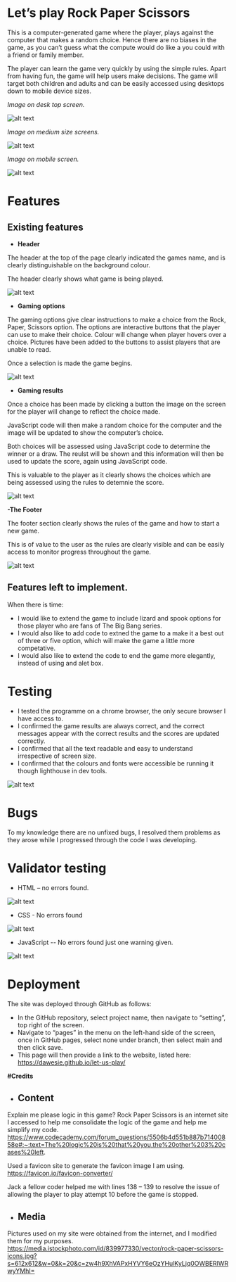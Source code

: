 # **Let’s play Rock Paper Scissors**

This is a computer-generated game where the player, plays against the computer that makes a random choice.  Hence there are no biases in the game, as you can’t guess what the compute would do like a you could with a friend or family member.

The player can learn the game very quickly by using the simple rules.  Apart from having fun, the game will help users make decisions.  The game will target both children and adults and can be easily accessed using desktops down to mobile device sizes.

*Image on desk top screen.*

![alt text](assets/images/desk-top.png)


*Image on medium size screens.*

![alt text](assets/images/medium-size.png)

*Image on mobile screen.*

![alt text](assets/images/mobile.png)





# **Features**


## **Existing features**

- **Header**

The header at the top of the page clearly indicated the games name, and is clearly distinguishable on the background colour.

The header clearly shows what game is being played.

![alt text](assets/images/header.png)




- **Gaming options**

The gaming options give clear instructions to make a choice from the Rock, Paper, Scissors option.  The options are interactive buttons that the player can use to make their choice.  Colour will change when player hovers over a choice. Pictures have been added to the buttons to assist players that are unable to read.

Once a selection is made the game begins.

![alt text](assets/images/make-choice.png)




- **Gaming results**

Once a choice has been made by clicking a button the image on the screen for the player will change to reflect the choice made.

JavaScript code will then make a random choice for the computer and the image will be updated to show the computer’s choice.

Both choices will be assessed using JavaScript code to determine the winner or a draw.  The reulst will be shown and this information will then be used to update the score, again using JavaScript code.

This is valuable to the player as it clearly shows the choices which are being assessed using the rules to detemnie the score.

![alt text](assets/images/choices-made.png) 



**-The Footer**

The footer section clearly shows the rules of the game and how to start a new game.

This is of value to the user as the rules are clearly visible and can be easily access to monitor progress throughout the game.

![alt text](assets/images/footer.png) 



## **Features left to implement.**

When there is time:

- I would like to extend the game to include lizard and spook options for those player who are fans of The Big Bang series.
- I would also like to add code to extned the game to a make it a best out of three or five option, which will make the game a little more competative.
- I would also like to extend the code to end the game more elegantly, instead of using and alet box. 


# **Testing**
- I tested the programme on a chrome browser, the only secure browser I have access to.
- I confirmed the game results are always correct, and the correct messages appear with the correct results and the scores are updated correctly.
- I confirmed that all the text readable and easy to understand irrespective of screen size.
- I confirmed that the colours and fonts were accessible be running it though lighthouse in dev tools.


![alt text](assets/images/lighthouse.png) 


# **Bugs**
To my knowledge there are no unfixed bugs, I resolved them problems as they arose while I progressed through the code I was developing.


# **Validator testing**
- HTML – no errors found.

![alt text](assets/images/html-check.png) 



- CSS - No errors found 

![alt text](assets/images/css-validation.png)  


- JavaScript -- No errors found just one warning given.

![alt text](assets/images/jshint-report.png)


# **Deployment**
The site was deployed through GitHub as follows:
- In the GitHub repository, select project name, then navigate to “setting”, top right of the screen.
- Navigate to “pages” in the menu on the left-hand side of the screen, once in GitHub pages, select none under branch, then select main and then click save.
- This page will then provide a link to the website, listed here:
 https://dawesie.github.io/let-us-play/


**#Credits**
- ## **Content**

Explain me please logic in this game? Rock Paper Scissors is an internet site I accessed to help me consolidate the logic of the game and help me simplify my code.
https://www.codecademy.com/forum_questions/5506b4d551b887b71400858e#:~:text=The%20logic%20is%20that%20you,the%20other%203%20cases%20left.

Used a favicon site to generate the favicon image I am using.
https://favicon.io/favicon-converter/

Jack a fellow coder helped me with lines 138 – 139 to resolve the issue of allowing the player to play attempt 10 before the game is stopped.

- ## **Media**
Pictures used on my site were obtained from the internet, and I modified them for my purposes.
https://media.istockphoto.com/id/839977330/vector/rock-paper-scissors-icons.jpg?s=612x612&w=0&k=20&c=zw4h9XhVAPxHYVY6eOzYHulKyLjq0OWBERlWRwyYMhI=















